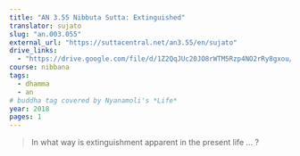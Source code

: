 ```yaml
---
title: "AN 3.55 Nibbuta Sutta: Extinguished"
translator: sujato
slug: "an.003.055"
external_url: "https://suttacentral.net/an3.55/en/sujato"
drive_links:
  - "https://drive.google.com/file/d/1Z2QqJUc20JO8rWTM5Rzp4NO2rRy8gxou/view?usp=drivesdk"
course: nibbana
tags:
  - dhamma
  - an
# buddha tag covered by Nyanamoli's *Life*
year: 2018
pages: 1
---
```


> In what way is extinguishment apparent in the present life ... ?

<!---->
